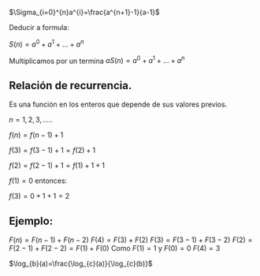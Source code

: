 
$\Sigma_{i=0}^{n}a^{i}=\frac{a^{n+1}-1}{a-1}$

Deducir a formula:

$S(n)=a^{0}+a^{1}+...+a^{n}$

Multiplicamos por un termina
$aS(n)=a^{0}+a^{1}+...+a^{n}$

## Relación de recurrencia.
Es una función en los enteros que depende de sus valores previos.

$n=1, 2, 3, .....$

$f(n)=f(n-1)+1$

$f(3)=f(3-1)+1=f(2)+1$

$f(2)=f(2-1)+1=f(1)+1+1$

$f(1)=0$ entonces:

$f(3)=0+1+1=2$
## Ejemplo:

$F(n)=F(n-1)+F(n-2)$
$F(4)=F(3)+F(2)$
$F(3)=F(3-1)+F(3-2)$
$F(2)=F(2-1)+F(2-2)=F(1)+F(0)$
Como $F(1)=1$ y $F(0)=0$
$F(4)=3$

$\log_{b}(a)=\frac{\log_{c}(a)}{\log_{c}(b)}$




